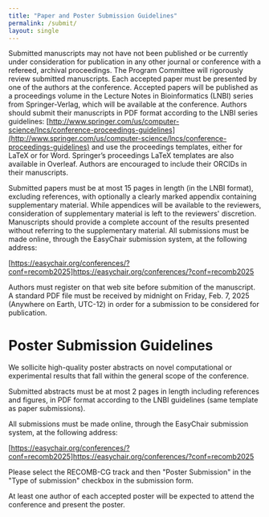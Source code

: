 ```yaml
---
title: "Paper and Poster Submission Guidelines"
permalink: /submit/
layout: single
---
```


Submitted manuscripts may not have not been published or be currently under consideration for publication in any other journal or conference with a refereed, archival proceedings. The Program Committee will rigorously review submitted manuscripts. Each accepted paper must be presented by one of the authors at the conference. Accepted papers will be published as a proceedings volume in the Lecture Notes in Bioinformatics (LNBI) series from Springer-Verlag, which will be available at the conference. Authors should submit their manuscripts in PDF format according to the LNBI series guidelines: [http://www.springer.com/us/computer-science/lncs/conference-proceedings-guidelines](http://www.springer.com/us/computer-science/lncs/conference-proceedings-guidelines) and use the proceedings templates, either for LaTeX or for Word. Springer’s proceedings LaTeX templates are also available in Overleaf. Authors are encouraged to include their ORCIDs in their manuscripts.

Submitted papers must be at most 15 pages in length (in the LNBI format), excluding references, with optionally a clearly marked appendix containing supplementary material. While appendices will be available to the reviewers, consideration of supplementary material is left to the reviewers' discretion. Manuscripts should provide a complete account of the results presented without referring to the supplementary material. All submissions must be made online, through the EasyChair submission system, at the following address:

[https://easychair.org/conferences/?conf=recomb2025]https://easychair.org/conferences/?conf=recomb2025

Authors must register on that web site before submition of the manuscript. A standard PDF file must be received by midnight on Friday, Feb. 7, 2025 (Anywhere on Earth, UTC-12) in order for a submission to be considered for publication.


# Poster Submission Guidelines

We sollicite high-quality poster abstracts on novel computational or experimental results that fall within the general scope of the conference.

Submitted abstracts must be at most 2 pages in length including references and figures, in PDF format according to the LNBI guidelines (same template as paper submissions).

All submissions must be made online, through the EasyChair submission system, at the following address:

[https://easychair.org/conferences/?conf=recomb2025]https://easychair.org/conferences/?conf=recomb2025

Please select the RECOMB-CG track and then "Poster Submission" in the "Type of submission" checkbox in the submission form.

At least one author of each accepted poster will be expected to attend the conference and present the poster.


